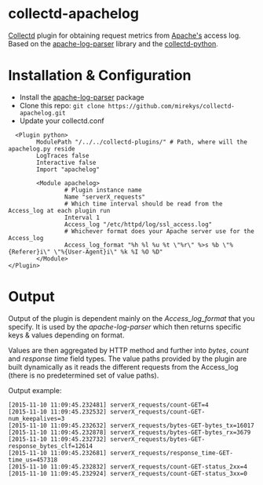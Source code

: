 # collectd-apachelog
[Collectd](http://www.collectd.org/) plugin for obtaining request metrics from [Apache's](https://httpd.apache.org/) access log. Based on the [apache-log-parser](https://github.com/rory/apache-log-parser) library and the [collectd-python](https://collectd.org/documentation/manpages/collectd-python.5.shtml).

# Installation & Configuration

* Install the [apache-log-parser](https://github.com/rory/apache-log-parser) package
* Clone this repo: ```git clone https://github.com/mirekys/collectd-apachelog.git```
* Update your collectd.conf
```
  <Plugin python>
        ModulePath "/../../collectd-plugins/" # Path, where will the apachelog.py reside
        LogTraces false
        Interactive false
        Import "apachelog"

        <Module apachelog>
                # Plugin instance name
                Name "serverX_requests"
                # Which time interval should be read from the Access_log at each plugin run
                Interval 1
                Access_log "/etc/httpd/log/ssl_access.log"
                # Whichever format does your Apache server use for the Access_log
                Access_log_format "%h %l %u %t \"%r\" %>s %b \"%{Referer}i\" \"%{User-Agent}i\" %k %I %O %D" 
        </Module>
</Plugin>
```

# Output

Output of the plugin is dependent mainly on the *Access_log_format* that you specify. It is used by the *apache-log-parser* which then returns specific keys & values depending on format.

Values are then aggregated by HTTP method and further into *bytes*, *count* and *response time* field types. The value paths provided by the plugin are built dynamically as it reads the different requests from the Access_log (there is no predetermined set of value paths).

Output example:
```
[2015-11-10 11:09:45.232481] serverX_requests/count-GET=4
[2015-11-10 11:09:45.232532] serverX_requests/count-GET-num_keepalives=3
[2015-11-10 11:09:45.232632] serverX_requests/bytes-GET-bytes_tx=16017
[2015-11-10 11:09:45.232878] serverX_requests/bytes-GET-bytes_rx=3679
[2015-11-10 11:09:45.232732] serverX_requests/bytes-GET-response_bytes_clf=12614
[2015-11-10 11:09:45.232681] serverX_requests/response_time-GET-time_us=457318
[2015-11-10 11:09:45.232832] serverX_requests/count-GET-status_2xx=4
[2015-11-10 11:09:45.232924] serverX_requests/count-GET-status_3xx=0
```
